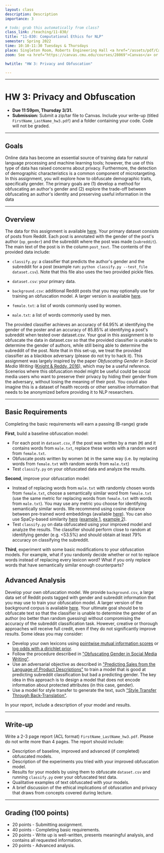 ```yaml
---
layout: class
description: Description
importance: 3

# todo: grab this automatically from class?
class_link: /teaching/11-830/
title: "11-830: Computational Ethics for NLP"
semester: Spring 2022
time: 10:10-11:30 Tuesdays & Thursdays
place: Singleton Room, Roberts Engineering Hall <a href="/assets/pdf/Campus-Map-to-Singleton.pdf">[PDF map]</a>
zoom: See <a href="https://canvas.cmu.edu/courses/28069">Canvas</a> or <a href="http://11830workspace.slack.com">Slack</a> for Zoom link.

hwtitle: "HW 3: Privacy and Obfuscation"

---
```


<hr>

**HW 3: Privacy and Obfuscation**
====

- **Due 11:59pm, Thursday 3/31.**
- **Submission:** Submit a zip/tar file to Canvas. Include your write-up (titled `FirstName_LastName_hw3.pdf`) and a folder containing your code. Code will not be graded.

* * *

## Goals

Online data has become an essential source of training data for natural language processing and machine learning tools; however, the use of this type of data has raised concerns about privacy. Furthermore, the detection of demographic characteristics is a common component of microtargeting. In this assignment, you will explore how to obfuscate demographic traits, specifically gender. The primary goals are (1) develop a method for obfuscating an author's gender and (2) explore the trade-off between obfuscating an author's identity and preserving useful information in the data

* * *

## Overview

The data for this assignment is available [here](https://drive.google.com/file/d/124NOt4EcDMtMB27sOn17hpzRmpssukuR/view?usp=sharing). Your primary dataset consists of posts from Reddit. Each post is annotated with the gender of the post's author (`op_gender`) and the subreddit where the post was made (`subreddit`). The main text of the post is in the column `post_text`. The contents of the provided data include:

* `classify.py`: a classifier that predicts the author's gender and the subreddit for a post (example run: `python classify.py --test_file dataset.csv`). Note that this file also uses the two provided pickle files.
* `dataset.csv`: your primary data.
* `background.csv`: additional Reddit posts that you may optionally use for training an obfuscation model. A larger version is available [here](https://drive.google.com/file/d/1n5-0ePZOxNASUzcP9CUG_tIjpSog09EQ/view?usp=sharing).

* `female.txt`: a list of words commonly used by women.
* `male.txt`: a list of words commonly used by men.

The provided classifier achieves an accuracy of 64.95% at identifying the gender of the poster and an accuracy of 85.85% at identifying a post's subreddit when tested over dataset.csv. Your goal in this assignment is to obfuscate the data in dataset.csv so that the provided classifier is unable to determine the gender of authors, while still being able to determine the subreddit of the post. Note that in this set-up, we treat the provided classifier as a blackbox adversary (please do not try to hack it). This assignment was largely inspired by the paper *Obfuscating Gender in Social Media Writing* ([Knight & Reddy, 2016](https://aclanthology.org/W16-5603/)), which may be a useful reference. Scenerios where this obfuscation model might be useful could be social media users who want to preserve their privacy by hiding their gender from the adversary, without losing the meaning of their post. You could also imagine this is a dataset of health records or other sensitive information that needs to be anonymized before providing it to NLP researchers.

* * *

## Basic Requirements

Completing the basic requirements will earn a passing (B-range) grade

**First**, build a baseline obfuscation model:

* For each post in `dataset.csv`, if the post was written by a man (`M`) and it contains words from `male.txt`, replace these words with a random word from `female.txt`.
* Obfuscate posts written by women (`W`) in the same way (i.e. by replacing words from `female.txt` with random words from `male.txt`)
* Test `classify.py` on your obfuscated data and analyze the results.

**Second**, improve your obfuscation model:

* Instead of replacing words from `male.txt` with randomly chosen words from `female.txt`, choose a semantically similar word from `female.txt` (use the same metric for replacing words from `female.txt` with words from `male.txt`). You may use any metric you choose for identifying semantically similar words. We recommend using cosine distance between pre-trained word embeddings (available [here](http://mccormickml.com/2016/04/12/googles-pretrained-word2vec-model-in-python/)). You can also use SpaCy-based similarity [here](https://spacy.io/usage/linguistic-features) ([example 1](https://ashutoshtripathi.com/2020/09/04/word2vec-and-semantic-similarity-using-spacy-nlp-spacy-series-part-7/), [example 2](https://www.geeksforgeeks.org/python-word-similarity-using-spacy/)).
* Test `classify.py` on data obfuscated using your improved model and analyze the results. The classifier should perform close to random at identifying gender (e.g. <53.5%) and should obtain at least 79% accuracy on classifying the subreddit. 

**Third**, experiment with some basic modifications to your obfuscation models. For example, what if you randomly decide whether or not to replace words instead of replacing every lexicon word? What if you only replace words that have semantically similar enough counterparts?

## Advanced Analysis

Develop your own obfuscation model. We provide `background.csv`, a large data set of Reddit posts tagged with gender and subreddit information that you may use to train your obfuscation model. A larger version of the background corpus is available [here](https://drive.google.com/file/d/1n5-0ePZOxNASUzcP9CUG_tIjpSog09EQ/view?usp=sharing). Your ultimate goal should be to obfuscate text so that the classifier is unable to determine the gender of an author (no better than random guessing) without compromising the accuracy of the subreddit classification task. However, creative or thorough approaches will receive full credit, even if they do not significantly improve results. Some ideas you may consider:

* Develop your own lexicons using [pointwise mutual information scores](https://en.wikipedia.org/wiki/Pointwise_mutual_information) or [log odds with a dirichlet prior](https://firstmonday.org/ojs/index.php/fm/article/view/4944/3863).
* Follow the procedure described in ["Obfuscating Gender in Social Media Writing"](https://aclanthology.org/W16-5603/).
* Use an adversarial objective as described in ["Predicting Sales from the Language of Product Descriptions"](https://www-nlp.stanford.edu/pubs/pryzant2017sigir.pdf) to train a model that is good at predicting subreddit classification but bad a predicting gender. The key idea in this approach is to design a model that does not encode information about protected attributes (in this case, gender).
* Use a model for style transfer to generate the text, such ["Style Transfer Through Back-Translation"](https://arxiv.org/abs/1804.09000).

In your report, include a description of your model and results.

* * *

## Write-up

Write a 2-3 page report (ACL format) `FirstName_LastName_hw3.pdf`. Please do not write more than 4 pages. The report should include:

* Description of baseline, improved and advanced (if completed) obfuscated models.
* Description of the experiments you tried with your improved obfuscation model.
* Results for your models by using them to obfuscate `dataset.csv` and running `classify.py` over your obfuscated test data. 
* Qualitative examples of text obfuscated with your models.
* A brief discussion of the ethical implications of obfuscation and privacy that draws from concepts covered during lecture.

* * *

## Grading (100 points)

* 20 points - Submitting assignment.
* 40 points - Completing basic requirements.
* 20 points - Write up is well-written, presents meaningful analysis, and contains all requested information.
* 20 points - Advanced analysis.